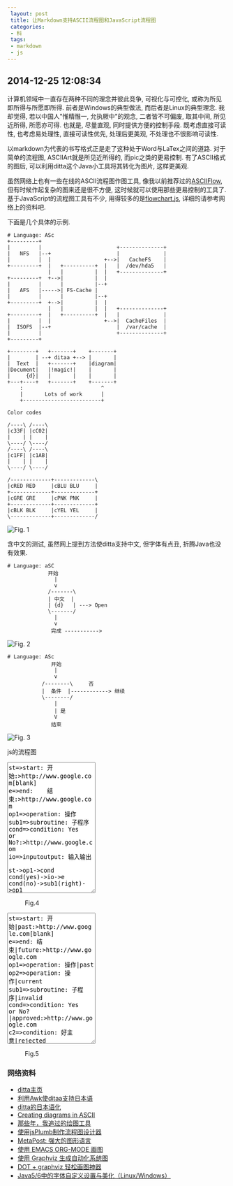 ```yaml
---
 layout: post
 title: 让Markdown支持ASCII流程图和JavaScript流程图
 categories:
 - 科
 tags:
 - markdown
 - js
---
```


<script src="/jscss/raphael-min.js"></script>
<script src="/jscss/flowchart.min.js"></script>

## 2014-12-25 12:08:34

计算机领域中一直存在两种不同的理念并彼此竞争, 可视化与可控化, 或称为所见即所得与所愿即所得.
前者是Windows的典型做法, 而后者是Linux的典型理念.
我却觉得, 若以中国人"惟精惟一, 允执厥中"的观念, 二者皆不可偏废, 取其中间, 所见近所得, 所愿亦可得.
也就是, 尽量直观, 同时提供方便的控制手段.
既考虑直接可读性, 也考虑易处理性, 直接可读性优先, 处理后更美观, 不处理也不很影响可读性.

以markdown为代表的书写格式正是走了这种处于Word与LaTex之间的道路. 
对于简单的流程图, ASCIIArt就是所见近所得的, 而pic之类的更易控制.
有了ASCII格式的图后, 可以利用ditta这个Java小工具将其转化为图片, 这样更美观.

虽然网络上也有一些在线的ASCII流程图作图工具, 像我以前推荐过的[ASCIIFlow](http://asciiflow.com/), 
但有时候作起复杂的图来还是很不方便, 这时候就可以使用那些更易控制的工具了.
基于JavaScript的流程图工具有不少, 用得较多的是[flowchart.js](http://adrai.github.io/flowchart.js/), 详细的请参考网络上的资料吧.

下面是几个具体的示例.

<pre class="line-numbers" data-start="0"><code class="language-bash"># Language: ASc
+---------+
|         |                        +--------------+
|   NFS   |--+                     |              |
|         |  |                 +-->|   CacheFS    |
+---------+  |   +----------+  |   |  /dev/hda5   |
             |   |          |  |   +--------------+
+---------+  +-->|          |  |
|         |      |          |--+
|   AFS   |----->| FS-Cache |
|         |      |          |--+
+---------+  +-->|          |  |
             |   |          |  |   +--------------+
+---------+  |   +----------+  |   |              |
|         |  |                 +-->|  CacheFiles  |
|  ISOFS  |--+                     |  /var/cache  |
|         |                        +--------------+
+---------+

+--------+   +-------+    +-------+
|        | --+ ditaa +--> |       |
|  Text  |   +-------+    |diagram|
|Document|   |!magic!|    |       |
|     {d}|   |       |    |       |
+---+----+   +-------+    +-------+
    :                         ^
    |       Lots of work      |
    +-------------------------+

Color codes

/----\ /----\
|c33F| |cC02|
|    | |    |
\----/ \----/
/----\ /----\
|c1FF| |c1AB|
|    | |    |
\----/ \----/

/-------------+-------------\
|cRED RED     |cBLU BLU     |
+-------------+-------------+
|cGRE GRE     |cPNK PNK     |
+-------------+-------------+
|cBLK BLK     |cYEL YEL     |
\-------------+-------------/
</code></pre>

![Fig. 1](/pic/flc-1.png)

含中文的测试, 虽然网上提到方法使ditta支持中文, 但字体有点丑, 折腾Java也没有效果.

<pre class="line-numbers" data-start="0"><code class="language-bash"># Language: aSC
             开始
               |
               v
             /-------\
             | 中文  |
             | {d}   | ---> Open
             \-------/
               |
               v
              完成 ----------->
</code></pre>

![Fig. 2](/pic/flc-2.png)


<pre class="line-numbers" data-start="0"><code class="language-bash"># Language: ASc
              开始
               |
               v
           /--------\     否
           |  条件  |------------> 继续
           \--------/
               |
               | 是
               V
              结束
</code></pre>

![Fig. 3](/pic/flc-3.png)

js的流程图

<pre><textarea name="flc" id="flc-4" style="width:40%; height:300px">
st=>start: 开始:>http://www.google.com[blank]
e=>end:    结束:>http://www.google.com
op1=>operation: 操作
sub1=>subroutine: 子程序
cond=>condition: Yes 
or No?:>http://www.google.com
io=>inputoutput: 输入输出

st->op1->cond
cond(yes)->io->e
cond(no)->sub1(right)->op1
</textarea></pre>

<figure id="fig-flc-4"><figurecaption>Fig.4</figurecaption></figure>

<pre><textarea name="flc" id="flc-5" style="width:40%; height:300px">
st=>start: 开始|past:>http://www.google.com[blank]
e=>end: 结束|future:>http://www.google.com
op1=>operation: 操作|past
op2=>operation: 操作|current
sub1=>subroutine: 子程序|invalid
cond=>condition: Yes 
or No?|approved:>http://www.google.com
c2=>condition: 好主意|rejected
io=>inputoutput: 输入输出|future

st->op1(right)->cond
cond(yes, right)->c2
cond(no)->sub1(left)->op1
c2(yes)->io->e
c2(no)->op2->e
</textarea></pre>

<figure id="fig-flc-5"><figurecaption>Fig.5</figurecaption></figure>

### 网络资料

- [ditta主页](http://ditaa.sourceforge.net/)
- [利用Awk使ditaa支持日本语](http://www.johf.com/log/20130113a.html)
- [ditta的日本语化](http://d.hatena.ne.jp/tamura70/20100317/org)
- [Creating diagrams in ASCII](http://unix.stackexchange.com/questions/126630/creating-diagrams-in-ascii)
- [那些年，我追过的绘图工具](http://chuansongme.com/n/939320)
- [使用jsPlumb制作流程图设计器](http://www.cnblogs.com/lwme/p/use-jsplumb-make-flowChart-designer.html)
- [MetaPost: 强大的图形语言](http://www.math.zju.edu.cn/ligangliu/latexforum/metapost/metapost.htm)
- [使用 EMACS ORG-MODE 画图](http://www.cnblogs.com/chenfanyu/archive/2013/01/27/2878845.html)
- [使用 Graphviz 生成自动化系统图](http://www.ibm.com/developerworks/cn/aix/library/au-aix-graphviz/)
- [DOT + graphviz 轻松画图神器](http://blog.csdn.net/stormdpzh/article/details/14648827)
- [Java5/6中的字体自定义设置与美化（Linux/Windows）]( http://blog.csdn.net/autumnhealth/article/details/1791222)



